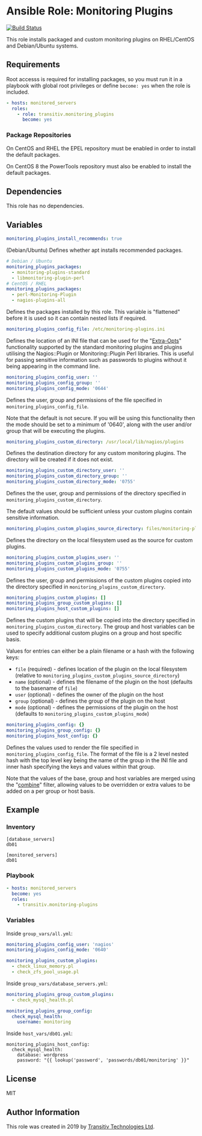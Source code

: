 # Ansible Role: Monitoring Plugins

[![Build Status](https://travis-ci.com/transitiv/ansible-role-monitoring-plugins.svg?branch=master)](https://travis-ci.com/transitiv/ansible-role-monitoring-plugins)

This role installs packaged and custom monitoring plugins on RHEL/CentOS and
Debian/Ubuntu systems.

## Requirements

Root accesss is required for installing packages, so you must run it in a
playbook with global root privileges or define `become: yes` when the role is
included.

```yaml
- hosts: monitored_servers
  roles:
    - role: transitiv.monitoring_plugins
      become: yes
```

### Package Repositories

On CentOS and RHEL the EPEL repository must be enabled in order to install the
default packages.

On CentOS 8 the PowerTools repository must also be enabled to install the
default packages.

## Dependencies

This role has no dependencies.

## Variables

```yaml
monitoring_plugins_install_recommends: true
```

(Debian/Ubuntu) Defines whether apt installs recommended packages.

```yaml
# Debian / Ubuntu
monitoring_plugins_packages:
  - monitoring-plugins-standard
  - libmonitoring-plugin-perl
# CentOS / RHEL
monitoring_plugins_packages:
  - perl-Monitoring-Plugin
  - nagios-plugins-all
```

Defines the packages installed by this role. This variable is "flattened"
before it is used so it can contain nested lists if required.

```yaml
monitoring_plugins_config_file: /etc/monitoring-plugins.ini
```

Defines the location of an INI file that can be used for the
"[Extra-Opts](https://www.monitoring-plugins.org/doc/extra-opts.html)"
functionality supported by the standard monitoring plugins and plugins
utilising the Nagios::Plugin or Monitoring::Plugin Perl libraries. This is
useful for passing sensitive information such as passwords to plugins without
it being appearing in the command line.

```yaml
monitoring_plugins_config_user: ''
monitoring_plugins_config_group: ''
monitoring_plugins_config_mode: '0644'
```

Defines the user, group and permissions of the file specified in
`monitoring_plugins_config_file`.

Note that the default is not secure. If you will be using this functionality
then the mode should be set to a minimum of '0640', along with the user and/or
group that will be executing the plugins.

```yaml
monitoring_plugins_custom_directory: /usr/local/lib/nagios/plugins
```

Defines the destination directory for any custom monitoring plugins. The
directory will be created if it does not exist.

```yaml
monitoring_plugins_custom_directory_user: ''
monitoring_plugins_custom_directory_group: ''
monitoring_plugins_custom_directory_mode: '0755'
```

Defines the the user, group and permissions of the directory specified in
`monitoring_plugins_custom_directory`.

The default values should be sufficient unless your custom plugins contain
sensitive information.

```yaml
monitoring_plugins_custom_plugins_source_directory: files/monitoring-plugins
```

Defines the directory on the local filesystem used as the source for custom
plugins.


```yaml
monitoring_plugins_custom_plugins_user: ''
monitoring_plugins_custom_plugins_group: ''
monitoring_plugins_custom_plugins_mode: '0755'
```

Defines the user, group and permissions of the custom plugins copied into the
directory specified in `monitoring_plugins_custom_directory`.

```yaml
monitoring_plugins_custom_plugins: []
monitoring_plugins_group_custom_plugins: []
monitoring_plugins_host_custom_plugins: []
```

Defines the custom plugins that will be copied into the directory specified in
`monitoring_plugins_custom_directory`. The group and host variables can be used
to specify additional custom plugins on a group and host specific basis.

Values for entries can either be a plain filename or a hash with the following keys:

* `file` (required) - defines location of the plugin on the local filesystem (relative to `monitoring_plugins_custom_plugins_source_directory`)
* `name` (optional) - defines the filename of the plugin on the host (defaults to the basename of `file`)
* `user` (optional) - defines the owner of the plugin on the host
* `group` (optional) - defines the group of the plugin on the host
* `mode` (optional) - defines the permissions of the plugin on the host (defaults to `monitoring_plugins_custom_plugins_mode`)

```yaml
monitoring_plugins_config: {}
monitoring_plugins_group_config: {}
monitoring_plugins_host_config: {}
```

Defines the values used to render the file specified in
`monitoring_plugins_config_file`. The format of the file is a 2 level nested
hash with the top level key being the name of the group in the INI file and
inner hash specifying the keys and values within that group.

Note that the values of the base, group and host variables are merged using the
"[combine](https://docs.ansible.com/ansible/latest/user_guide/playbooks_filters.html#combining-hashes-dictionaries)"
filter, allowing values to be overridden or extra values to be added on a per
group or host basis.


## Example

### Inventory

```
[database_servers]
db01

[monitored_servers]
db01
```

### Playbook

```yaml
- hosts: monitored_servers
  become: yes
  roles:
    - transitiv.monitoring-plugins
```

### Variables

Inside `group_vars/all.yml`:

```yaml
monitoring_plugins_config_user: 'nagios'
monitoring_plugins_config_mode: '0640'

monitoring_plugins_custom_plugins:
  - check_linux_memory.pl
  - check_zfs_pool_usage.pl
```

Inside `group_vars/database_servers.yml`:

```yaml
monitoring_plugins_group_custom_plugins:
  - check_mysql_health.pl

monitoring_plugins_group_config:
  check_mysql_health:
    username: monitoring
```

Inside `host_vars/db01.yml`:

```
monitoring_plugins_host_config:
  check_mysql_health:
    database: wordpress
    password: "{{ lookup('password', 'passwords/db01/monitoring' }}"
```

## License

MIT

## Author Information

This role was created in 2019 by [Transitiv Technologies
Ltd](https://www.transitiv.co.uk).
